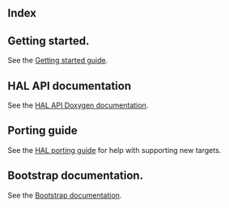 ## Index

## Getting started.

See the [Getting started guide](./user/README.md).

## HAL API documentation

See the [HAL API Doxygen documentation](https://mcu-driver-hal.github.io/MCU-Driver-HAL).

## Porting guide

See the [HAL porting guide](./porting/PORTING.md) for help with supporting new targets.

## Bootstrap documentation.

See the [Bootstrap documentation](./bootstrap/BOOTSTRAP.md).
